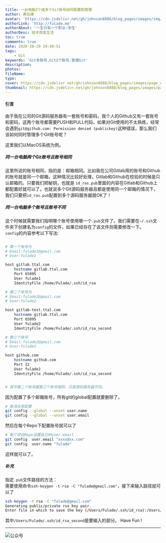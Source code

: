 ```yaml
---
title: 一台电脑2个或多个Git账号如何配置和管理
author: 弗拉德
avatar: 'https://cdn.jsdelivr.net/gh/johnson8888/blog_pages/images/img/avatar.jpg'
authorLink: 'http://fulade.me'
authorAbout: '一生只有一个职业:学生'
authorDesc: 技术改变生活
toc: true
comments: true
date: 2020-10-29 19:40:51
tags:
    - Git
keywords: 'Git多账号,Git2个账号,管理Git'
description:
photos:
fileName:
type:
cover: https://cdn.jsdelivr.net/gh/johnson8888/blog_pages/images/page_conver_git.jpg
thumbnail: https://cdn.jsdelivr.net/gh/johnson8888/blog_pages/images/page_conver_git.jpg
---
```


#### **引言**
由于我在公司的Git源码服务器有一套账号和密码，我个人的Github又有一套账号和密码，这两个账号都需要PUSH和PULL代码，如果对Git使用的不太熟练，经常会遇到`git@github.com: Permission denied (publickey)`这种错误，那么我们该如何同时管理多个Git账号呢？
<!--more-->
这里我们以MacOS系统为例。
##### **同一台电脑两个Git账号且账号相同**
这里所说的账号相同，指的是：邮箱相同。比如我在公司Gitlab用的账号和Github的账号就是同一个邮箱，这种情况比较好处理，Gitlab和Github在校验的时候是只认邮箱的。只要我们把秘钥，也就是 `id_ras.pub`里面的内容在Gitlab和Github上都配置好就可以了。也就说多个Git源码服务器且都是使用同一个邮箱的情况下，我们只要把`id_ras.pub`配置到多个源码服务器就OK了！

##### **同一台电脑多个账号且账号不同**
这个时候就需要我们指明哪个账号使用哪一个`.pub`文件了。我们需要在`~/.ssh`文件夹下创建名为`config`的文件，如果已经存在了该文件则需要修改一下。  
`config`的内容参考以下写法:
``` bash

# 第一个账号为 
# Email:fulade1@gmail.com  
# User:fulade1

host gitlab.ttal.com
    hostname gitlab.ttal.com
    Port 65095
    User fulade1
    IdentityFile /home/Fulade/.ssh/id_rsa

# 第二个账号为 
# Email:fulade2@gmail.com  
# User:fulade2

host gitlab-test.ttal.com
    hostname gitlab.ttal.com
    Port 65095
    User fulade2
    IdentityFile /home/Fulade/.ssh/id_rsa_second

# 第三个账号 
# Email:fulade2@gmail.com  
# User:fulade2

host github.com
    hostname github.com
    Port 22
    User fulade2
    IdentityFile /home/Fulade/.ssh/id_rsa_second


# 其中第二个账号跟第三个账号相同，只是源码服务器不同。
```
因为配置了多个邮箱账号，所有git的global配置就要删除了。
``` bash
# 取消全局配置
git config --global --unset user.name
git config --global --unset user.email
```
然后在每个Repo下配置账号就可以了
``` bash
# 每个项目Repo设置自己的user.email
git config  user.email "xxxx@xx.com"
git config  user.name "fulade"
```
这样就可以了。

##### **补充**
指定`.pub`文件路径的方法：  
需要使用命令`ssh-keygen -t rsa -C "fulade@gmail.com"`，接下来输入路径就可以了
``` bash
ssh-keygen -t rsa -C "fulade@gmail.com"
Generating public/private rsa key pair.
Enter file in which to save the key (/Users/Fulade/.ssh/id_rsa):/Users/Fulade/.ssh/id_rsa_second
```
其中`/Users/Fulade/.ssh/id_rsa_second`是要输入的部分。
Have Fun !
***
![公众号](https://cdn.jsdelivr.net/gh/johnson8888/blog_pages/images/page_footer.jpg)